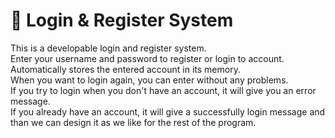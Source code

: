 # 🔐 Login & Register System

This is a developable login and register system.                                                                                                                                                     
Enter your username and password to register or login to account.                                                                                                                                                    
Automatically stores the entered account in its memory.                                                                                                                                                    
When you want to login again, you can enter without any problems.                                                                                                                                                    
If you try to login when you don't have an account, it will give you an error message.                                                                                                                                                    
If you already have an account, it will give a successfully login message and than we can design it as we like for the rest of the program.       
